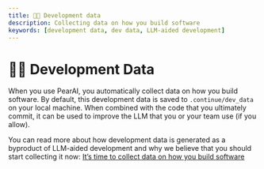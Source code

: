 ```yaml
---
title: 🧑‍💻 Development data
description: Collecting data on how you build software
keywords: [development data, dev data, LLM-aided development]
---
```


# 🧑‍💻 Development Data

When you use PearAI, you automatically collect data on how you build software. By default, this development data is saved to `.continue/dev_data` on your local machine. When combined with the code that you ultimately commit, it can be used to improve the LLM that you or your team use (if you allow).

You can read more about how development data is generated as a byproduct of LLM-aided development and why we believe that you should start collecting it now: [It’s time to collect data on how you build software](https://blog.continue.dev/its-time-to-collect-data-on-how-you-build-software)
